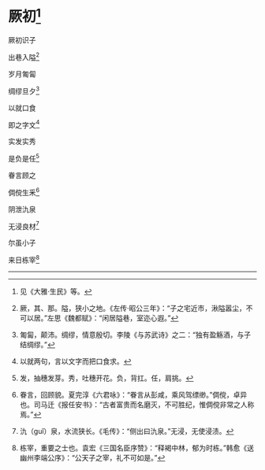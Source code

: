    

# 厥初[^1]

厥初识子

出巷入隘[^2]

岁月匍匐

绸缪旦夕[^3]

以就口食

即之字文[^4]

实发实秀

是负是任[^5]

眷言顾之

倜傥生釆[^6]

阴泄氿泉

无浸良材[^7]

尔虽小子

来日栋宰[^8]

* * *

[^1]: 见《大雅·生民》等。
[^2]: 厥，其、那。隘，狭小之地。《左传·昭公三年》：“子之宅近市，湫隘嚣尘，不可以居。”左思《魏都赋》：“闲居隘巷，室迩心遐。”
[^3]: 匍匐，颠沛。绸缪，情意殷切。李陵《与苏武诗》之二：“独有盈觞酒，与子结绸缪。”
[^4]: 以就两句，言以文字而把口食求。
[^5]: 发，抽穗发芽。秀，吐穗开花。负，背扛。任，肩挑。
[^6]: 眷言，回顾貌。夏完淳《六君咏》：“眷言从彭咸，乘风驾缥缈。”倜傥，卓异也。司马迁《报任安书》：“古者富贵而名磨灭，不可胜纪，惟倜傥非常之人称焉。”
[^7]: 氿（guǐ）泉，水流狭长。《毛传》：“侧出曰氿泉。”无浸，无使浸渍。
[^8]: 栋宰，重要之士也。袁宏《三国名臣序赞》：“释褐中林，郁为时栋。”韩愈《送幽州李端公序》：“公天子之宰，礼不可如是。”